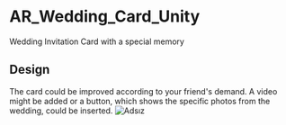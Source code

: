 # AR_Wedding_Card_Unity
Wedding Invitation Card with a special memory


## Design
The card could be improved according to your friend's demand. A video might be added or a button, which shows the specific photos from the wedding, could be inserted.
![Adsız](https://user-images.githubusercontent.com/101329548/190716226-bbba4921-fed4-4eeb-b184-3fac79bbe5dc.png)
